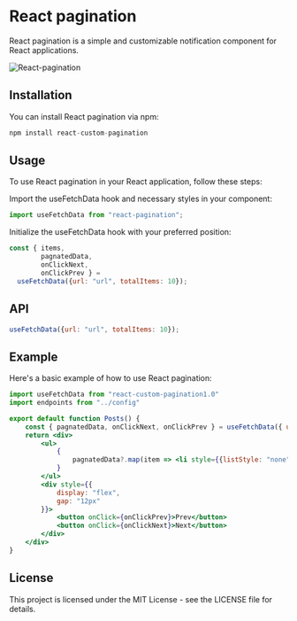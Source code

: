 # React pagination

React pagination is a simple and customizable notification component for React applications.

![React-pagination](https://github.com/0002aakansha/react-pagination-1.0.git)

## Installation

You can install React pagination via npm:

```jsx
npm install react-custom-pagination
```

## Usage

To use React pagination in your React application, follow these steps:

Import the useFetchData hook and necessary styles in your component:

```jsx
import useFetchData from "react-pagination";
```

Initialize the useFetchData hook with your preferred position:

```jsx
const { items,
        pagnatedData,
        onClickNext,
        onClickPrev } =
  useFetchData({url: "url", totalItems: 10});
```
## API

```jsx
useFetchData({url: "url", totalItems: 10});
```

## Example

Here's a basic example of how to use React pagination:

```jsx
import useFetchData from "react-custom-pagination1.0"
import endpoints from "../config"

export default function Posts() {
    const { pagnatedData, onClickNext, onClickPrev } = useFetchData({ url: "", totalItems: 10 })
    return <div>
        <ul>
            {
                pagnatedData?.map(item => <li style={{listStyle: "none"}}>{item.id + ": " + item.title}</li>)
            }
        </ul>
        <div style={{
            display: "flex",
            gap: "12px"
        }}>
            <button onClick={onClickPrev}>Prev</button>
            <button onClick={onClickNext}>Next</button>
        </div>
    </div>
}
```

## License

This project is licensed under the MIT License - see the LICENSE file for details.
